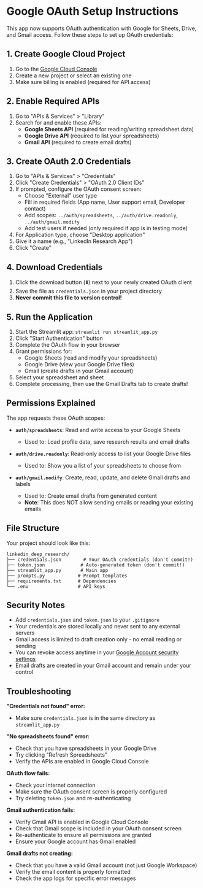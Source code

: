 # Google OAuth Setup Instructions

This app now supports OAuth authentication with Google for Sheets, Drive, and Gmail access. Follow these steps to set up OAuth credentials:

## 1. Create Google Cloud Project

1. Go to the [Google Cloud Console](https://console.cloud.google.com/)
2. Create a new project or select an existing one
3. Make sure billing is enabled (required for API access)

## 2. Enable Required APIs

1. Go to "APIs & Services" > "Library"
2. Search for and enable these APIs:
   - **Google Sheets API** (required for reading/writing spreadsheet data)
   - **Google Drive API** (required to list your spreadsheets)
   - **Gmail API** (required to create email drafts)

## 3. Create OAuth 2.0 Credentials

1. Go to "APIs & Services" > "Credentials"
2. Click "Create Credentials" > "OAuth 2.0 Client IDs"
3. If prompted, configure the OAuth consent screen:
   - Choose "External" user type
   - Fill in required fields (App name, User support email, Developer contact)
   - Add scopes: `../auth/spreadsheets`, `../auth/drive.readonly`, `../auth/gmail.modify`
   - Add test users if needed (only required if app is in testing mode)
4. For Application type, choose "Desktop application"
5. Give it a name (e.g., "LinkedIn Research App")
6. Click "Create"

## 4. Download Credentials

1. Click the download button (⬇️) next to your newly created OAuth client
2. Save the file as `credentials.json` in your project directory
3. **Never commit this file to version control!**

## 5. Run the Application

1. Start the Streamlit app: `streamlit run streamlit_app.py`
2. Click "Start Authentication" button
3. Complete the OAuth flow in your browser
4. Grant permissions for:
   - Google Sheets (read and modify your spreadsheets)
   - Google Drive (view your Google Drive files)
   - Gmail (create drafts in your Gmail account)
5. Select your spreadsheet and sheet
6. Complete processing, then use the Gmail Drafts tab to create drafts!

## Permissions Explained

The app requests these OAuth scopes:

- **`auth/spreadsheets`**: Read and write access to your Google Sheets
  - Used to: Load profile data, save research results and email drafts
  
- **`auth/drive.readonly`**: Read-only access to list your Google Drive files
  - Used to: Show you a list of your spreadsheets to choose from
  
- **`auth/gmail.modify`**: Create, read, update, and delete Gmail drafts and labels
  - Used to: Create email drafts from generated content
  - **Note**: This does NOT allow sending emails or reading your existing emails

## File Structure

Your project should look like this:
```
linkedin_deep_research/
├── credentials.json        # Your OAuth credentials (don't commit!)
├── token.json             # Auto-generated token (don't commit!)
├── streamlit_app.py       # Main app
├── prompts.py            # Prompt templates
├── requirements.txt      # Dependencies
└── .env                  # API keys
```

## Security Notes

- Add `credentials.json` and `token.json` to your `.gitignore`
- Your credentials are stored locally and never sent to any external servers
- Gmail access is limited to draft creation only - no email reading or sending
- You can revoke access anytime in your [Google Account security settings](https://myaccount.google.com/permissions)
- Email drafts are created in your Gmail account and remain under your control

## Troubleshooting

**"Credentials not found" error:**
- Make sure `credentials.json` is in the same directory as `streamlit_app.py`

**"No spreadsheets found" error:**
- Check that you have spreadsheets in your Google Drive
- Try clicking "Refresh Spreadsheets"
- Verify the APIs are enabled in Google Cloud Console

**OAuth flow fails:**
- Check your internet connection
- Make sure the OAuth consent screen is properly configured
- Try deleting `token.json` and re-authenticating

**Gmail authentication fails:**
- Verify Gmail API is enabled in Google Cloud Console
- Check that Gmail scope is included in your OAuth consent screen
- Re-authenticate to ensure all permissions are granted
- Ensure your Google account has Gmail enabled

**Gmail drafts not creating:**
- Check that you have a valid Gmail account (not just Google Workspace)
- Verify the email content is properly formatted
- Check the app logs for specific error messages

